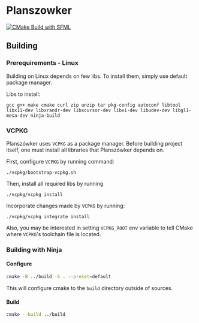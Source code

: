 # Planszowker
[![CMake Build with SFML](https://github.com/Ishiguro96/Planszowker/actions/workflows/cmake.yml/badge.svg)](https://github.com/Ishiguro96/Planszowker/actions/workflows/cmake.yml)

## Building
### Prerequirements - Linux
Building on Linux depends on few libs. To install them, simply use default package manager.

Libs to install:
```
gcc g++ make cmake curl zip unzip tar pkg-config autoconf libtool libx11-dev libxrandr-dev libxcursor-dev libxi-dev libudev-dev libgl1-mesa-dev ninja-build
```
### VCPKG
Planszówker uses `VCPKG` as a package manager. Before building project itself, one must install all libraries that Planszówker depends on.

First, configure `VCPKG` by running command:
```
./vcpkg/bootstrap-vcpkg.sh
```

Then, install all required libs by running
```
./vcpkg/vcpkg install
```

Incorporate changes made by `VCPKG` by running:
```
./vcpkg/vcpkg integrate install
```

Also, you may be interested in setting `VCPKG_ROOT` env variable to tell CMake where `VCPKG`'s toolchain file is located.

### Building with Ninja
#### Configure
```sh
cmake -B ../build -S . --preset=default
```
This will configure cmake to the `build` directory outside of sources.

#### Build
```sh
cmake --build ../build
```
